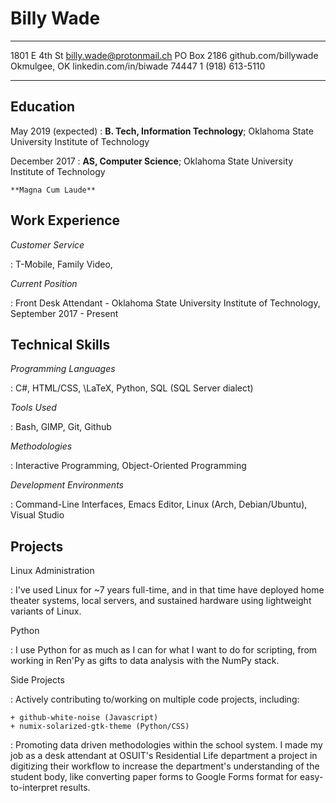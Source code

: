 Billy Wade
============

-------------------     ----------------------------
1801 E 4th St               billy.wade@protonmail.ch
PO Box 2186                     github.com/billywade
Okmulgee, OK                  linkedin.com/in/biwade
74447                               1 (918) 613-5110
-------------------     ----------------------------

Education
---------

May 2019 (expected)
:   **B. Tech, Information Technology**; Oklahoma State University Institute of Technology

December 2017
:   **AS, Computer Science**; Oklahoma State University Institute of Technology

    **Magna Cum Laude**
	
Work Experience
---------------

*Customer Service*

:    T-Mobile, Family Video, 

*Current Position*

:    Front Desk Attendant - Oklahoma State University Institute of Technology, September 2017 - Present

Technical Skills
-----------------

*Programming Languages*

:    C#, HTML/CSS, \LaTeX, Python, SQL (SQL Server dialect)


*Tools Used*

:   Bash, GIMP, Git, Github


*Methodologies*

:   Interactive Programming, Object-Oriented Programming


*Development Environments*

:  Command-Line Interfaces, Emacs Editor, Linux (Arch, Debian/Ubuntu), Visual Studio



Projects
--------

Linux Administration

:   I've used Linux for ~7 years full-time, and in that time have deployed home theater
    systems, local servers, and sustained hardware using lightweight variants of Linux. 

Python

:   I use Python for as much as I can for what I want to do for scripting, from working
	in Ren'Py as gifts to data analysis with the NumPy stack.

Side Projects

:   Actively contributing to/working on multiple code projects, including:

	+ github-white-noise (Javascript)
	+ numix-solarized-gtk-theme (Python/CSS)

:   Promoting data driven methodologies within the school system. I made my job as a desk attendant
    at OSUIT's Residential Life department a project in digitizing their workflow to increase the 
    department's understanding of the student body, like converting paper forms to Google Forms format
    for easy-to-interpret results. 
